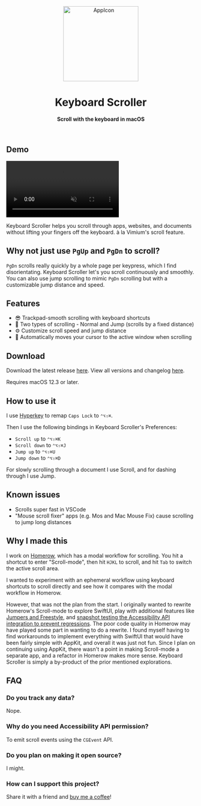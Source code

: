 <div align="center">
  <img width="200" alt="AppIcon" src="https://user-images.githubusercontent.com/34204380/187113812-3a5f42c9-b008-4851-ab94-140a8a728942.png">
  <h1>Keyboard Scroller</h1>
  <p>
    <b>Scroll with the keyboard in macOS</b>
  </p>
  <br>
</div>

## Demo

<video src="https://user-images.githubusercontent.com/34204380/187025861-dec3a21d-dc22-452c-8a4c-5c1705f79c83.mp4" controls autoplay loop muted playsinline style="max-height:640px;"></video>

Keyboard Scroller helps you scroll through apps, websites, and documents without lifting your fingers off the keyboard. à la Vimium's scroll feature.

## Why not just use `PgUp` and `PgDn` to scroll?

`PgDn` scrolls really quickly by a whole page per keypress, which I find disorientating. Keyboard Scroller let's you scroll continuously and smoothly. You can also use jump scrolling to mimic `PgDn` scrolling but with a customizable jump distance and speed.

## Features

- 😎 Trackpad-smooth scrolling with keyboard shortcuts
- 🦘 Two types of scrolling - Normal and Jump (scrolls by a fixed distance)
- ⚙️ Customize scroll speed and jump distance
- 🎯 Automatically moves your cursor to the active window when scrolling

## Download

Download the latest release [here](https://github.com/dexterleng/KeyboardScroller.docs/releases/tag/v1.0.1). View all versions and changelog [here](https://github.com/dexterleng/KeyboardScroller.docs/releases).

Requires macOS 12.3 or later.

## How to use it

I use [Hyperkey](https://hyperkey.app) to remap `Caps Lock` to `⌃⌥⇧⌘`.

Then I use the following bindings in Keyboard Scroller's Preferences:

- `Scroll up` to `⌃⌥⇧⌘K`
- `Scroll down` to `⌃⌥⇧⌘J`
- `Jump up` to `⌃⌥⇧⌘U`
- `Jump down` to `⌃⌥⇧⌘D`

For slowly scrolling through a document I use Scroll, and for dashing through I use Jump.

## Known issues

- Scrolls super fast in VSCode
- "Mouse scroll fixer" apps (e.g. Mos and Mac Mouse Fix) cause scrolling to jump long distances

## Why I made this

I work on [Homerow](https://homerow.app), which has a modal workflow for scrolling. You hit a shortcut to enter "Scroll-mode", then hit `HJKL` to scroll, and hit `Tab` to switch the active scroll area.

I wanted to experiment with an ephemeral workflow using keyboard shortcuts to scroll directly and see how it compares with the modal workflow in Homerow.

However, that was not the plan from the start. I originally wanted to rewrite Homerow's Scroll-mode to explore SwiftUI, play with additional features like [Jumpers and Freestyle](https://twitter.com/dexterleng/status/1554070218783477765), and [snapshot testing the Accessibility API integration to prevent regressions](https://twitter.com/dexterleng/status/1556613890414637056). The poor code quality in Homerow may have played some part in wanting to do a rewrite. I found myself having to find workarounds to implement everything with SwiftUI that would have been fairly simple with AppKit, and overall it was just not fun. Since I plan on continuing using AppKit, there wasn't a point in making Scroll-mode a separate app, and a refactor in Homerow makes more sense. Keyboard Scroller is simply a by-product of the prior mentioned explorations.

## FAQ

### Do you track any data?

Nope.

### Why do you need Accessibility API permission?

To emit scroll events using the `CGEvent` API.

### Do you plan on making it open source?

I might.

### How can I support this project?

Share it with a friend and [buy me a coffee](https://www.buymeacoffee.com/dexterleng)!
